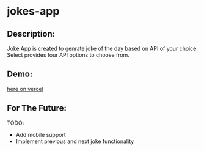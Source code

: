 # jokes-app

## Description:

Joke App is created to genrate joke of the day based on API of your choice. Select provides four API options to choose from.

## Demo: 
[here on vercel](https://jokes-app-peach.vercel.app/)
## For The Future:

TODO:
- Add mobile support
- Implement previous and next joke functionality

